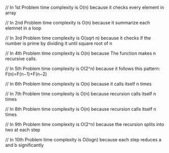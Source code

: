 
// In 1st Problem time complexity  is O(n) because it checks every element in array

// In 2nd Problem time complexity is O(n) because it summarize each elemnet in a loop

// In 3rd Problem time complexity is O(sqrt n) because it checks if the number is prime by dividing it until square root of n 

// In 4th Problem time complexity is O(n) because The function makes n recursive calls.

// In 5th Problem time complexity is O(2^n) because it follows this pattern: F(n)=F(n−1)+F(n−2)

// In 6th Problem time complexity is O(n) because it calls itself n times

// In 7th Problem time complexity is O(n) because recursion calls itself n times

// In 8th Problem time complexity is O(n) because recursion calls itself n times

// In 9th Problem time complexity is O(2^n) because the recursion splits into two at each step

// In 10th Problem time complexity is O(logn) because each step reduces a and b significantly

